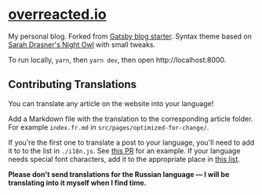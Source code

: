 # [overreacted.io](https://overreacted.io/)

My personal blog. Forked from [Gatsby blog starter](https://github.com/gatsbyjs/gatsby-starter-blog). Syntax theme based on [Sarah Drasner's Night Owl](https://github.com/sdras/night-owl-vscode-theme/) with small tweaks.

To run locally, `yarn`, then `yarn dev`, then open http://localhost:8000.

## Contributing Translations

You can translate any article on the website into your language!

Add a Markdown file with the translation to the corresponding article folder. For example `index.fr.md` in `src/pages/optimized-for-change/`.

If you're the first one to translate a post to your language, you'll need to add it to to the list in `./i18n.js`. See [this PR](https://github.com/gaearon/overreacted.io/pull/159) for an example. If your language needs special font characters, add it to the appropriate place in [this list](https://github.com/gaearon/overreacted.io/blob/5de6c128f798506a54a1a34c32cd5446beecc272/src/utils/i18n.js#L15).

**Please don't send translations for the Russian language — I will be translating into it myself when I find time.**
